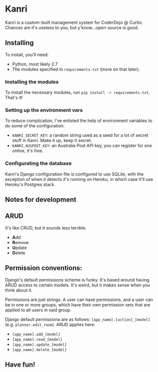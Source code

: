 # Kanri
Kanri is a custom-built management system for CoderDojo @ Curtin. Chances are it's useless to you, but y'know...open-source is good.

## Installing
To install, you'll need:

- Python, most likely 2.7
- The modules specified in `requirements.txt` (more on that later).

### Installing the modules
To install the necessary modules, run `pip install -r requirements.txt`.
That's it!

### Setting up the environment vars
To reduce complication, I've enlisted the help of environment variables to do some of the configuration:
- `KANRI_SECRET_KEY`: a random string used as a seed for a lot of secret stuff in Kanri. Make it up, keep it secret.
- `KANRI_AUSPOST_KEY`: an Australia Post API key, you can register for one online, it's free.

### Configurating the database
Kanri's Django configuration file is configured to use SQLite, with the exception of when it detects it's running on
Heroku, in which case it'll use Heroku's Postgres stack.

## Notes for development 

## ARUD
It's like CRUD, but it sounds less terrible.

- **A**dd
- **R**emove
- **U**pdate
- **D**elete

## Permission conventions:
Django's default permissions scheme is funky. It's based around having ARUD access to certain models. It's weird, but it
makes sense when you think about it.

Permissions are just strings. A user can have permissions, and a user can be in one or more groups, which have their own permission
sets that are applied to all users in said group.

Django default permissiona are as follows: `[app_name].[action]_[model]` (e.g. `planner.edit_room`). ARUD applies here:

- `[app_name].add_[model]`
- `[app_name].read_[model]`
- `[app_name].update_[model]`
- `[app_name].delete_[model]`


## Have fun!

